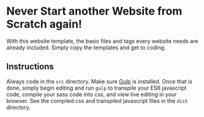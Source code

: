 # Never Start another Website from Scratch again! #
With this website template, the basic files and tags every website needs are already included. Simply copy the templates and get to coding. 
## Instructions ##
Always code in the ```src``` directory. 
Make sure [Gulp](https://gulpjs.com/) is installed. Once that is done, simply begin editing and run ```gulp``` to transpile your ES6 javascript code, compile your sass code into css, and view live editing in your browser. See the compiled css and transpiled javascript files in the ```dist``` directory. 
